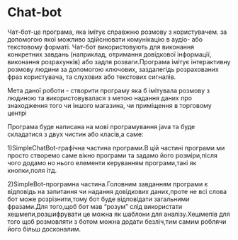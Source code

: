 # Chat-bot

Чат-бот-це програма, яка імітує справжню розмову з користувачем. за допомогою якої можливо здійснювати комунікацію в аудіо- або текстовому форматі. Чат-бот використовують для виконання конкретних завдань (наприклад, отримання довідкової інформації, виконання розрахунків) або задля розваги.Програма імітує інтерактивну розмову людини за допомогою ключових, заздалегідь розрахованих фраз користувача, та слухових або текстових сигналів.

Мета даної роботи - створити програму яка б імітувала розмову з людиною та використовувалася з метою надання даних про знаходження того чи іншого магазина, чи приміщення в торговому центрі

Програма буде написана на мові програмування java та буде складатися з двух чистин або класів,а саме:

1)SimpleChatBot-графічна частина програми.В цій частині програми ми просто створемо саме вікно програми та задамо його розміри,після чого додамо но нього елементи керуванням програми,такі як кнопки,поля ітд.

2)SimpleBot-програмна частина.Головним завданням програми є відповідь на запитання чи надання довідкових даних,проте не всі слова бот може розрізнити,тому бот буде відповідати загальними фразами.Для того,щоб бот мав “розум” слід використати хешмепи,розшифрувати це  можна як шаблони для аналізу.Хешмепів для того щоб розмовляти з ботом можна додати безліч,тим самим роблячи його більш досконалим.

